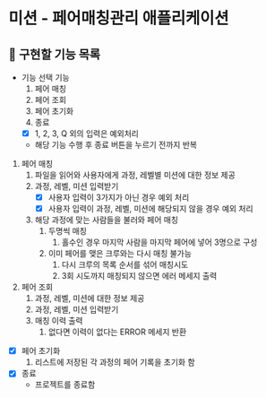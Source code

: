 # 미션 - 페어매칭관리 애플리케이션

## 🐾 구현할 기능 목록
- 기능 선택 기능
  1. 페어 매칭
  2. 페어 조회
  3. 페어 초기화
  4. 종료
  - [x] 1, 2, 3, Q 외의 입력은 예외처리
  - 해당 기능 수행 후 종료 버튼을 누르기 전까지 반복
1. 페어 매칭
   1. 파일을 읽어와 사용자에게 과정, 레벨별 미션에 대한 정보 제공
   2. 과정, 레벨, 미션 입력받기
      - [X] 사용자 입력이 3가지가 아닌 경우 예외 처리
      - [X] 사용자 입력이 과정, 레벨, 미션에 해당되지 않을 경우 예외 처리
   3. 해당 과정에 맞는 사람들을 불러와 페어 매칭
      1. 두명씩 매칭
         1. 홀수인 경우 마지막 사람을 마지막 페어에 넣어 3명으로 구성
      2. 이미 페어를 맺은 크루와는 다시 매칭 불가능
         1. 다시 크루의 목록 순서를 섞어 매칭시도
         2. 3회 시도까지 매칭되지 않으면 에러 메세지 출력
2. 페어 조회
   1. 과정, 레벨, 미션에 대한 정보 제공
   2. 과정, 레벨, 미션 입력받기
   3. 매칭 이력 출력
      1. 없다면 이력이 없다는 ERROR 메세지 반환
- [X] 페어 초기화
   1. 리스트에 저장된 각 과정의 페어 기록을 초기화 함
- [x] 종료
  - 프로젝트를 종료함
